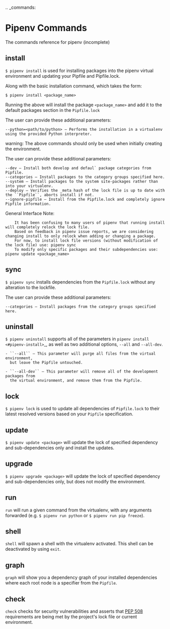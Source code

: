 .. _commands:

# Pipenv Commands

The commands reference for pipenv (incomplete)

## install

``$ pipenv install`` is used for installing packages into the pipenv virtual environment
and updating your Pipfile and Pipfile.lock.

Along with the basic installation command, which takes the form:

    $ pipenv install <package_name>

Running the above will install the package `<package_name>` and add it to the default packages section in the `Pipfile.lock`

The user can provide these additional parameters:

    --python=<path/to/python> — Performs the installation in a virtualenv using the provided Python interpreter.
warning: The above commands should only be used when initially creating the environment.

The user can provide these additional parameters:

    --dev — Install both develop and defaul` package categories from Pipfile.
    --categories — Install packages to the category groups specified here.
    --system — Install packages to the system site-packages rather than into your virtualenv.
    --deploy — Verifies the _meta hash of the lock file is up to date with the ``Pipfile``, aborts install if not.
    --ignore-pipfile — Install from the Pipfile.lock and completely ignore Pipfile information.

General Interface Note:
```{note}
    It has been confusing to many users of pipenv that running install will completely relock the lock file.
    Based on feedback in pipenv issue reports, we are considering changing install to only relock when adding or changing a package.
    For now, to install lock file versions (without modification of the lock file) use: pipenv sync
    To modify only specific packages and their subdependencies use: pipenv update <package_name>
```

## sync
``$ pipenv sync`` installs dependencies from the ``Pipfile.lock`` without any alteration to the lockfile.

The user can provide these additional parameters:

    --categories — Install packages from the category groups specified here.

## uninstall

``$ pipenv uninstall`` supports all of the parameters in `pipenv install <#pipenv-install>`_,
as well as two additional options, ``--all`` and ``--all-dev``.

    - ``--all`` — This parameter will purge all files from the virtual environment,
      but leave the Pipfile untouched.

    - ``--all-dev`` — This parameter will remove all of the development packages from
      the virtual environment, and remove them from the Pipfile.


## lock

``$ pipenv lock`` is used to update all dependencies of ``Pipfile.lock`` to their latest resolved versions based on your ``Pipfile`` specification.

## update

``$ pipenv update <package>`` will update the lock of specified dependency and sub-dependencies only and install the updates.


## upgrade

``$ pipenv upgrade <package>`` will update the lock of specified dependency and sub-dependencies only, but does not modify the environment.

## run

``run`` will run a given command from the virtualenv, with any arguments forwarded (e.g. ``$ pipenv run python`` or ``$ pipenv run pip freeze``).

## shell

``shell`` will spawn a shell with the virtualenv activated. This shell can be deactivated by using ``exit``.

## graph
``graph`` will show you a dependency graph of your installed dependencies where each root node is a specifier from the ``Pipfile``.

## check

``check`` checks for security vulnerabilities and asserts that [PEP 508](https://www.python.org/dev/peps/pep-0508/) requirements are being met by the project's lock file or current environment.
